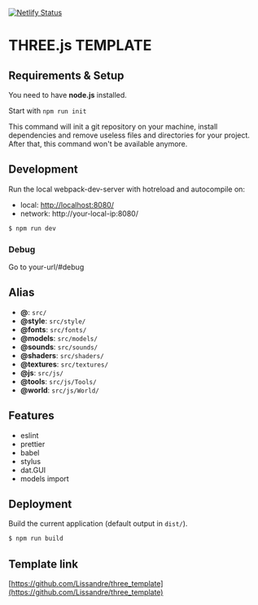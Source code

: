 [![Netlify Status](https://api.netlify.com/api/v1/badges/d707dd72-496e-42fd-a0c6-0af5289dfa46/deploy-status)](https://vitrahouse.netlify.app/)

# THREE.js TEMPLATE

## Requirements & Setup
You need to have **node.js** installed. 

Start with `npm run init`

This command will init a git repository on your machine, install dependencies and remove useless files and directories for your project.
After that, this command won't be available anymore.

## Development
Run the local webpack-dev-server with hotreload and autocompile on:
- local: [http://localhost:8080/](http://localhost:8080/)
- network: http://your-local-ip:8080/

```sh
$ npm run dev
```

### Debug
Go to your-url/#debug

## Alias
- **@**: `src/`
- **@style**: `src/style/`
- **@fonts**: `src/fonts/`
- **@models**: `src/models/`
- **@sounds**: `src/sounds/`
- **@shaders**: `src/shaders/`
- **@textures**: `src/textures/`
- **@js**: `src/js/`
- **@tools**: `src/js/Tools/`
- **@world**: `src/js/World/`

## Features
- eslint
- prettier
- babel
- stylus
- dat.GUI
- models import

## Deployment
Build the current application (default output in `dist/`).
```sh
$ npm run build
```

## Template link
[https://github.com/Lissandre/three_template](https://github.com/Lissandre/three_template)
